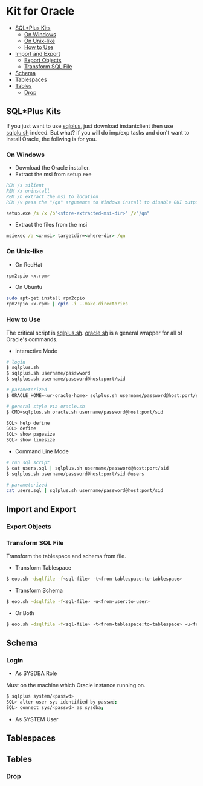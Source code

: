 # Kit for Oracle

* [SQL*Plus Kits](#sql*plus-kits)
  * [On Windows](#on-windows)
  * [On Unix-like](#on-unix-like) 
  * [How to Use](#how-to-use)
* [Import and Export](#import-and-export)
  * [Export Objects](#export-objects)
  * [Transform SQL File](#transform-sql-file)
* [Schema](#schema)
* [Tablespaces](#tablespaces)
* [Tables](#tables)
  * [Drop](#drop)

## SQL*Plus Kits 
If you just want to use [sqlplus](https://docs.oracle.com/cd/B19306_01/server.102/b14357/toc.htm), 
just download instantclient then use [sqlplu.sh](https://raw.githubusercontent.com/junjiemars/kit/master/oracle/sqlplus.sh) indeed. 
But what? if you will do imp/exp tasks and don't want to install Oracle, 
the follwing is for you.

### On Windows
* Download the Oracle installer.
* Extract the msi from setup.exe
```bat
REM /s silient
REM /x uninstall
REM /b extract the msi to location
REM /v pass the "/qn" arguments to Windows install to disable GUI output

setup.exe /s /x /b"<store-extracted-msi-dir>" /v"/qn"
```

* Extract the files from the msi
```bat
msiexec /a <x-msi> targetdir=<where-dir> /qn
```

### On Unix-like
* On RedHat
```sh
rpm2cpio <x.rpm>
```
* On Ubuntu
```sh
sudo apt-get install rpm2cpio
rpm2cpio <x.rpm> | cpio -i --make-directories
```

### How to Use
The critical script is [sqlplus.sh](https://raw.githubusercontent.com/junjiemars/kit/master/oracle/sqlplus.sh).
[oracle.sh](https://raw.githubusercontent.com/junjiemars/kit/master/oracle/oracle.sh) is a general wrapper for all of Oracle's commands.

* Interactive Mode
```sh
# login
$ sqlplus.sh
$ sqlplus.sh username/passwword
$ sqlplus.sh username/password@host:port/sid

# parameterized 
$ ORACLE_HOME=<ur-oracle-home> sqlplus.sh username/password@host:port/sid

# general style via oracle.sh
$ CMD=sqlplus.sh oracle.sh username/password@host:port/sid

SQL> help define
SQL> define
SQL> show pagesize
SQL> show linesize
```

* Command Line Mode
```sh
# run sql script
$ cat users.sql | sqlplus.sh username/password@host:port/sid
$ sqlplus.sh username/password@host:port/sid @users

# parameterized 
cat users.sql | sqlplus.sh username/password@host:port/sid
```

## Import and Export

### Export Objects

### Transform SQL File
Transform the tablespace and schema from file.

* Transform Tablespace
```sh
$ eoo.sh -dsqlfile -f<sql-file> -t<from-tablespace:to-tablespace>
```
* Transform Schema
```sh
$ eoo.sh -dsqlfile -f<sql-file> -u<from-user:to-user>
```
* Or Both
```sh
$ eoo.sh -dsqlfile -f<sql-file> -t<from-tablespace:to-tablespace> -u<from-user:to-user>
```

## Schema

### Login
* As SYSDBA Role

Must on the machine which Oracle instance running on.
```sh
$ sqlplus system/<passwd>
SQL> alter user sys identified by passwd;
SQL> connect sys/<passwd> as sysdba;
```
* As SYSTEM User

## Tablespaces

## Tables

### Drop
